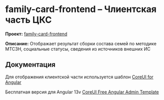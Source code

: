# family-card-frontend – Члиентская часть ЦКС


**Проект:** [family-card-frontend](https://projects.enbek.kz/family-card/family-card-frontend)

**Описание:** Отображает результат сборки состава семей по методике МТСЗН, социальные статусы, сведения из источников внешних ИС 


## Документация

Для отображения клиентской части используется шаблон [CoreUI for Angular](https://coreui.io/angular/)

Бесплатная версия для Angular 13v [CoreUI Free Angular Admin Template](https://github.com/coreui/coreui-free-angular-admin-template)
